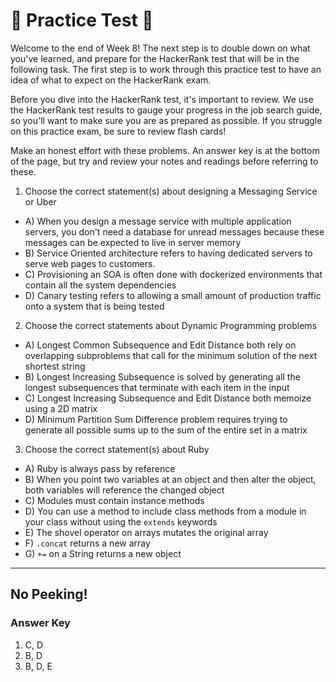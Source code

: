 # 🚨 Practice Test 🚨 

Welcome to the end of Week 8! The next step is to double down on what you've learned, and prepare for the HackerRank test that will be in the following task. The first step is to work through this practice test to have an idea of what to expect on the HackerRank exam.

Before you dive into the HackerRank test, it's important to review. We use the HackerRank test results to gauge your progress in the job search guide, so you'll want to make sure you are as prepared as possible. If you struggle on this practice exam, be sure to review flash cards!

Make an honest effort with these problems. An answer key is at the bottom of the page, but try and review your notes and readings before referring to these. 


1. Choose the correct statement(s) about designing a Messaging Service or Uber
  * A) When you design a message service with multiple application servers, you don't need a database for unread messages because these messages can be expected to live in server memory
  * B) Service Oriented architecture refers to having dedicated servers to serve web pages to customers.
  * C) Provisioning an SOA is often done with dockerized environments that contain all the system dependencies
  * D) Canary testing refers to allowing a small amount of production traffic onto a system that is being tested
2. Choose the correct statements about Dynamic Programming problems
  * A) Longest Common Subsequence and Edit Distance both rely on overlapping subproblems that call for the minimum solution of the next shortest string
  * B) Longest Increasing Subsequence is solved by generating all the longest subsequences that terminate with each item in the input
  * C) Longest Increasing Subsequence and Edit Distance both memoize using a 2D matrix
  * D) Minimum Partition Sum Difference problem requires trying to generate all possible sums up to the sum of the entire set in a matrix
3. Choose the correct statement(s) about Ruby
  * A) Ruby is always pass by reference
  * B) When you point two variables at an object and then alter the object, both variables will reference the changed object
  * C) Modules must contain instance methods
  * D) You can use a method to include class methods from a module in your class without using the `extends` keywords
  * E) The shovel operator on arrays mutates the original array
  * F) `.concat` returns a new array
  * G) `+=` on a String returns a new object


---
## No Peeking!

### Answer Key
1) C, D
2) B, D
3) B, D, E